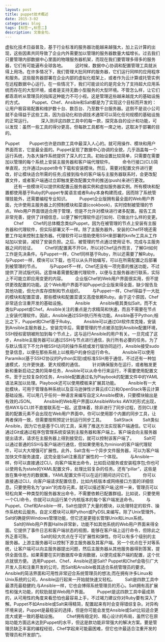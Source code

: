 ```yaml
---
layout: post
title: puppet技术概述
date: 2015-3-02
categories: blog
tags: [标签一,标签二]
description: 文章金句。
---
```


虚拟化技术日益普及，基于行业标准的服务器功能越来越强大，加上云计算的出现，这些因素共同导致了企业内外需要加以管理的服务器数量大幅增长。过去我们只要管理内部数据中心里面的物理服务器机架，而现在我们要管理多得多的服务器，它们有可能遍布全球各地。
　　这时候，数据中心协调和配置管理工具就派得上用场。在许多情况下，我们管理大批同样的服务器，它们运行同样的应用程序和服务。这些服务器部署在企业内部的虚拟化框架上，或者作为云计算或托管实例在远程数据中心运行。在一些情况下，我们可能谈论的是完全为了支持超大应用系统而存在的大型环境，或者是支持无数小型服务的大型环境。不管怎么样，让它们都乖乖听从管理员的指挥这种能力不可小视。这是管理这些越来越庞大的基础设施的方式。
　　Puppet、Chef、Ansible和Salt都是为了实现这个目标而开发的：让用户极容易配置和维护数十台、数百台、乃至数千台服务器。这倒不是说小公司就不会得益于这些工具，因为自动化和协调技术通常可以简化任何规模的基础设施的正常运行。
　　深入测评这四款工具中的每一款，探究各自的设计和功能，可以发现：虽然一些工具的得分更高，但每款工具都有一席之地，这取决于部署的目的。

Puppet
　　Puppet也许是四款工具中最深入人心的。就可用操作、模块和用户界面而言，它是最全面的。Puppet呈现了数据中心协调的全貌，几乎涵盖每一个运行系统，为各大操作系统提供了深入的工具。初始设置比较简单，只需要在需要加以管理的每个系统上安装主服务器和客户端代理软件。
　　命令行接口(CLI)简单直观，允许通过puppet命令下载和安装模块。然后，需要对配置文件进行更改，好让模块适合所需的任务;应接到指令的客户端与主服务器联系时，会更改配置文件，或者客户端通过立即触发更改配置文件的推送(push)来进行更改。
　　还有一些模块可以提供和配置云服务器实例和虚拟服务器实例。所有模块和配置都使用基于Ruby的Puppet专属语言或者Ruby本身构建而成，因而除了系统管理技能外，还需要编程专业知识。
　　Puppet企业版拥有最全面的Web用户界面，允许使用主服务器上的预制模块和菜谱(cookbook)，实时控制被管理的节点。Web用户界面很适合用于管理，但是不允许对模块进行诸多配置。报告工具非常完善，提供了详细信息，以便了解代理软件运行如何、已做出什么样的变更。
　　Chef
　　Chef的总体概念类似Puppet，因为在被管理的节点上安装有主服务器和代理软件，但实际部署又不一样。除了主服务器外，安装的Chef环境还需要工作站来控制主服务器。代理软件可以借助使用SSH来部署的knife工具从工作站加以安装，减轻了安装负担。之后，被管理的节点通过使用证书，完成与主服务器之间的验证。
　　Chef的配置离不开Git，所以对Chef运作而言，了解Git如何工作是先决条件。与Puppet一样，Chef同样基于Ruby，所以还需要了解Ruby。与Puppet一样，模块可以下载，也可以从头开始编写，可以在所需配置之后部署到被管理的节点。
　　与Puppet不一样，Chef还没有一项完善的推送功能，不过提供了测试版代码。这意味着需要配置代理软件，以便与主服务器进行联系，实际上不可能立即应用变更的内容。
　　企业版Chef的Web用户界面很实用，但不提供更改配置的功能。这个Web用户界面不如Puppet企业版来得全面，缺少报告及其他功能，但允许库存控制和节点组织。
　　与Puppet一样，Chef得益于一大批的模块和配置菜谱，那些模块和配置菜谱又高度依赖Ruby。由于这个原因，Chef非常适合注重开发的基础设施。
　　Ansible
　　Ansible极其类似Salt，而不太类似Puppet或Chef。Ansible关注的重点是力求精简和快速，而且不需要在节点上安装代理软件。因此，Ansible通过SSH执行所有功能。Ansible基于Python;相比之下，Puppet和Chef基于Ruby。
　　Ansible可以通过Git软件库克隆，安装到Ansible主服务器上。安装完毕后，需要管理的节点被添加到Ansible配置环境，SSH授权密钥被附加到每个节点上，这与运行Ansible的用户有关。一旦完成了这步，Ansible主服务器可以通过SSH与节点进行通信，执行所有必要的任务。为了与默认情况下不允许根SSH访问的操作系统或发行版协同运行，Ansible接受sudo登录信息，以便在那些系统上以根用户的身份运行命令。
　　Ansible可以使用Paramiko(基于SSH2协议的Python实现)或标准SSH用于通信，不过还有一种加速模式，允许更快速、更大规模的通信。
　　针对确保服务在运行，或者触发更新和重新启动之类的简单任务，Ansible可以从命令行来运行，不需要使用配置文件。至于比较复杂的任务，Ansible配置通过名为Playbook的配置文件中的YAML语法来加以处理。Playbook还可以使用模板来扩展其功能。
　　Ansible有一大批模块，可用于管理各种系统以及亚马逊弹性计算云(EC2)和OpenStack等云计算基础设施。可以用几乎任何一种语言来编写自定义Ansible模块，只要模块输出是有效的JSON。
　　Ansible的Web用户界面以AnsibleWorks AWX的形式出现，但AWX与CLI并不直接联系在一起。这意味着，除非进行了同步过程，否则CLI里面的配置元素不会出现在Web用户界面中。你可以使用那个内置的同步工具，让两者保持一致，但需要按照预定计划运行同步工具。
　　SaltStack
　　Salt类似Ansible，因为它也是基于CLI的工具，采用了推送方法实现客户端通信。它可以通过Git或通过程序包管理系统安装到主服务器和客户端上。客户端会向主服务器提出请求，请求在主服务器上得到接受后，就可以控制该客户端了。
　　Salt可以通过普通的SSH与客户端进行通信，但如果使用名为minion的客户端代理软件，可以大大增强可扩展性。此外，Salt含有一个异步文件服务器，可以为客户端加快文件服务速度，这完全是Salt注重高扩展性的一个体现。
　　与Ansible一样，你可以直接通过CLI，向客户端发出命令，比如启动服务或安装程序包;你也可以使用名为state的YAML配置文件，处理比较复杂的任务。还有“pillar”，这些是放在集中地方的数据集，YAML配置文件可以在运行期间访问它们。
　　你可以直接通过CLI，向客户端请求配置信息，比如内核版本或网络接口方面的详细信息。只要使用名为“grain”的库存元素，就可以描述客户端;这样一来，管理员可以轻松向某一种类型的服务器发出命令，不需要依赖已配置群组。比如说，只要使用一个CLI命令，你就可以向运行某个内核版本的每个客户端发送命令。
　　与Puppet、Chef和Ansible一样，Salt也提供了大量的模块，以处理特定的软件、操作系统和云服务。自定义模块可以用Python或PyDSL来编写。除了Unix管理外，Salt的确提供Windows管理功能，但它还是更擅长管理Unix和Linux系统。
　　Salt的Web用户界面Halite非常新，功能不如其他系统的Web用户界面来得全面。它提供了事件日志和客户端状态的视图，能够在客户端上运行命令，但除此之外乏善可陈。
　　Salt的较大优点在于可扩展性和弹性。你可以有多个级别的主服务器。上游主服务器可以控制下游主服务器及其客户端。另一个优点在于对等系统，让客户端可以向主服务器提出问题，然后主服务器从其他服务器得到答案，提供全面信息。如果需要在实时数据库中查询数据，以便完成客户端的配置，这个优点就很方便。
选用Puppet、Chef、Ansible还是Salt?
   Puppet和Chef会吸引广大开发人员和注重开发的公司，而Salt和Ansible极其适合系统管理员的要求。Ansible的简洁界面和可用性非常迎合系统管理员的想法;而在拥有许多Linux和Unix系统的公司，Ansible运行起来一开始就快速又轻松。
　　Salt是四款工具中最漂亮最稳健的;与Ansible一样，它也会博得系统管理员的芳心。Salt拥有高扩展性和强大功能，的软肋就是Web用户界面。
　　Puppet是这四款工具中最成熟的，从可用性的角度来看恐怕也最容易上手，不过竭力建议你对Ruby要有深入了解。Puppet不如Ansible或Salt来得精简，配置起来有时会变得错综复杂。对异构环境来说，Puppet是最稳妥的选择，但是你可能会发觉Ansible或Salt比较适合更庞大或更一致的基础设施。
　　Chef拥有稳定的、精心设计的布局，虽然它在原始功能方面远未达到Puppet的水平，但这是款功能非常强大的解决方案。要是管理员缺乏丰富的编程经验，Chef学起来可能最困难，但它也许最适合注重开发的管理员和开发部门。











